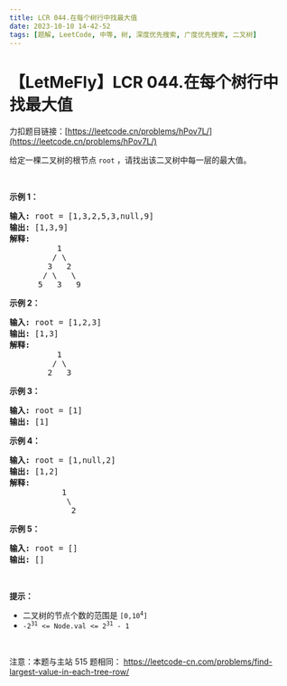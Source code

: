 ```yaml
---
title: LCR 044.在每个树行中找最大值
date: 2023-10-10 14-42-52
tags: [题解, LeetCode, 中等, 树, 深度优先搜索, 广度优先搜索, 二叉树]
---
```


# 【LetMeFly】LCR 044.在每个树行中找最大值

力扣题目链接：[https://leetcode.cn/problems/hPov7L/](https://leetcode.cn/problems/hPov7L/)

<p>给定一棵二叉树的根节点&nbsp;<code>root</code> ，请找出该二叉树中每一层的最大值。</p>

<p>&nbsp;</p>

<p><strong>示例 1：</strong></p>

<pre>
<strong>输入: </strong>root = [1,3,2,5,3,null,9]
<strong>输出: </strong>[1,3,9]
<strong>解释:</strong>
          1
         / \
        3   2
       / \   \  
      5   3   9 
</pre>

<p><strong>示例 2：</strong></p>

<pre>
<strong>输入: </strong>root = [1,2,3]
<strong>输出: </strong>[1,3]
<strong>解释:</strong>
          1
         / \
        2   3
</pre>

<p><strong>示例 3：</strong></p>

<pre>
<strong>输入: </strong>root = [1]
<strong>输出: </strong>[1]
</pre>

<p><strong>示例 4：</strong></p>

<pre>
<strong>输入: </strong>root = [1,null,2]
<strong>输出: </strong>[1,2]
<strong>解释:</strong>      
&nbsp;          1 
&nbsp;           \
&nbsp;            2     
</pre>

<p><strong>示例 5：</strong></p>

<pre>
<strong>输入: </strong>root = []
<strong>输出: </strong>[]
</pre>

<p>&nbsp;</p>

<p><strong>提示：</strong></p>

<ul>
	<li>二叉树的节点个数的范围是 <code>[0,10<sup>4</sup>]</code></li>
	<li><meta charset="UTF-8" /><code>-2<sup>31</sup>&nbsp;&lt;= Node.val &lt;= 2<sup>31</sup>&nbsp;- 1</code></li>
</ul>

<p>&nbsp;</p>

<p><meta charset="UTF-8" />注意：本题与主站 515&nbsp;题相同：&nbsp;<a href="https://leetcode-cn.com/problems/find-largest-value-in-each-tree-row/">https://leetcode-cn.com/problems/find-largest-value-in-each-tree-row/</a></p>


    